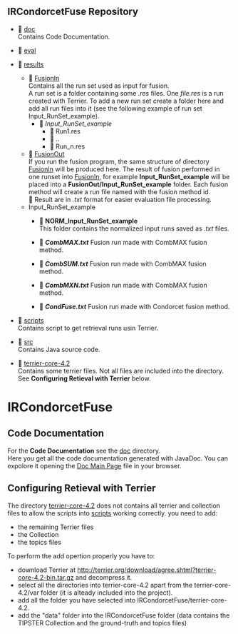 
## IRCondorcetFuse Repository 
* :file_folder: [doc](doc/)  
   Contains Code Documentation. 
* :file_folder: [eval](eval/)
* :open_file_folder: [results](results/)  
   - :open_file_folder: [FusionIn](results/FusionIn/)  
   Contains all the run set used as input for fusion.  
   A run set is a folder containing some *.res* files. One *file.res* is a run created with Terrier. 
   To add a new run set create a folder here and add all run files into it (see the following example of run set Input_RunSet_example).
        * :open_file_folder: *Input_RunSet_example*
          + :page_facing_up: Run1.res
          + :page_facing_up: ..  
          + :page_facing_up: Run_n.res   
          
    + :open_file_folder: [FusionOut](results/FusionOut/)  
    If you run the fusion program, the same structure of directory [FusionIn](results/FusionIn/) will be produced here. 
    The result of fusion performed in one runset into [FusionIn](results/FusionIn/), for example **Input_RunSet_example**
    will be placed into a **FusionOut/Input_RunSet_example** folder. 
    Each fusion method will create a run file named with the fusion method id.  
    :paperclip: Result are in *.txt* format for easier evaluation file processing. 
     * Input_RunSet_example
          + :file_folder: **NORM_Input_RunSet_example**   
          This folder contains the normalized input runs saved as *.txt* files. 
          
          
          + :page_facing_up: ***CombMAX.txt*** Fusion run made with CombMAX fusion method. 
          + :page_facing_up: ***CombSUM.txt*** Fusion run made with CombMAX  fusion method. 
          + :page_facing_up: ***CombMXN.txt*** Fusion run made with CombMAX  fusion method. 
          + :page_facing_up: ***CondFuse.txt*** Fusion run made with Condorcet fusion method. 
    
* :file_folder: [scripts](scripts/)  
   Contains script to get retrieval runs usin Terrier. 
* :file_folder: [src](src/)  
   Contains Java source code. 
* :file_folder: [terrier-core-4.2](terrier-core-4.2/)  
    Contains some terrier files. Not all files are included into the directory.   
    See **Configuring Retieval with Terrier** below. 

# IRCondorcetFuse
## Code Documentation 
  For the **Code Documentation** see the [doc](doc/) directory.  
  Here you get all the code documentation generated with JavaDoc. You can expolore it opening the [Doc Main Page](doc/index.html) file in your browser. 

## Configuring Retieval with Terrier 
The directory [terrier-core-4.2](terrier-core-4.2/) does not contains all terrier and collection files to allow the scripts into [scripts](scripts/) working correctly. 
you need to add: 
* the remaining Terrier files 
* the Collection
* the topics files

To perform the add opertion properly you have to:
* download Terrier at <http://terrier.org/download/agree.shtml?terrier-core-4.2-bin.tar.gz> and decompress it. 
* select all the directories into terrier-core-4.2 apart from the terrier-core-4.2/var folder (it is alteady included into the project). 
* add all the folder you have selected into IRCondorcetFuse/terrier-core-4.2. 
* add the "data" folder into the IRCondorcetFuse folder (data contains the TIPSTER Collection and the ground-truth and topics files)
